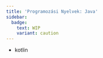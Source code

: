 ```yaml
---
title: 'Programozási Nyelvek: Java'
sidebar:
  badge:
    text: WIP
    variant: caution
---
```


- kotlin
